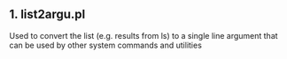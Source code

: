 ## 1. list2argu.pl

Used to convert the list (e.g. results from ls) to a single line argument that can be used by other system commands and utilities
